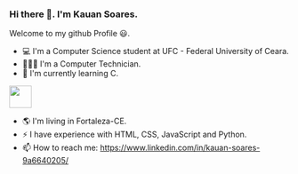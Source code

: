 ### Hi there 👋. I'm Kauan Soares.
Welcome to my github Profile 😃. 

- 💻 I'm a Computer Science student at UFC - Federal University of Ceara.
- 👨🏻‍💻 I'm a Computer Technician.
- 🌱 I'm currently learning C.
<img src="https://cdn.jsdelivr.net/gh/devicons/devicon/icons/javascript/javascript-original.svg" width="40" height="40" />
          
- 🌎 I'm living in Fortaleza-CE.
- ⚡ I have experience with HTML, CSS, JavaScript and Python.
- 📫 How to reach me: https://www.linkedin.com/in/kauan-soares-9a6640205/



<!--
**KauanSoaress/KauanSoaress** is a ✨ _special_ ✨ repository because its `README.md` (this file) appears on your GitHub profile.

Here are some ideas to get you started:

- 🔭 I’m currently working on ...
- 🌱 I’m currently learning ...
- 👯 I’m looking to collaborate on ...
- 🤔 I’m looking for help with ...
- 💬 Ask me about ...
- 📫 How to reach me: ...
- 😄 Pronouns: ...
- ⚡ Fun fact: ...
-->
